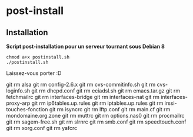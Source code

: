 # post-install


## Installation

**Script post-installation pour un serveur tournant sous Debian 8**

```
chmod a+x postinstall.sh
./postinstall.sh
```

Laissez-vous porter :D

git rm alsa
git rm config-2.6.x
git rm cvs-commitinfo.sh
git rm cvs-loginfo.sh
git rm dhcpd.conf
git rm eciadsl.sh
git rm emacs.tar.gz
git rm fetchmailrc
git rm interfaces-bridge
git rm interfaces-nat
git rm interfaces-proxy-arp
git rm ip6tables.up.rules
git rm iptables.up.rules
git rm irssi-touches-fonction
git rm isyncrc
git rm lftp.conf
git rm main.cf
git rm mondomaine.org.zone
git rm muttrc
git rm options.nas0
git rm procmailrc
git rm sagem-free.sh
git rm slrnrc
git rm smb.conf
git rm speedtouch.conf
git rm xorg.conf
git rm yafcrc